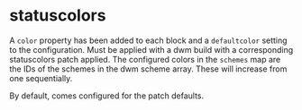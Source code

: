 # statuscolors

A `color` property has been added to each block and a `defaultcolor` setting to the configuration. Must be applied with a dwm build with a corresponding statuscolors patch applied. The configured colors in the `schemes` map are the IDs of the schemes in the dwm scheme array. These will increase from one sequentially.

By default, comes configured for the patch defaults.
